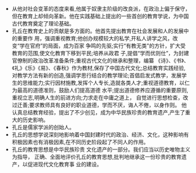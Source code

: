 - 从他对社会变革的态度来看,他属于奴隶主阶级的改良派，在政治上偏于保守，但在教育上却倾向革新。他在实践基础上提出的一些首创的教育学说，为中国古代教育奠定了理论基础。
- 孔丘在教育史上的贡献是多方面的。他首先提出教育在社会发展和人的发展中的重要作
  用，强调重视教育;他创办规模较大的私学,开私人讲学之风，改变“学在官府”的局面，成为百家
  争鸣的先驱;实行“有教无类"的方针，扩大受教育的范围,使文化教育下移到平民;培养从政君
  子,提倡“学而优则仕”，为封建官僚制的政治改革准备条件;重视古代文化的继承和整理，编纂
  《诗》、《书》、《礼》《乐》《易》、《春秋》作为教材,保存了中国古代文化;总结教育实践经验,对教学方法有新的创造,强调学思行结合的教学理论;首倡启发式教学，发展学生的思维能力;实行因材施教,发挥个人专长,造就各类人才;重视道德教育，以仁为最高的道德准则，鼓励人们提高道德
  水平;提出道德修养应遵循的重要原则,重视立志,明确人生的前进方向;力求走在中庸之道上，
  自觉进行思想检查，改过迁善;要求教师具有良好的职业道德，学而不厌，诲人不倦，以身作则。
  他认真总结教育经验，提出了不少创见，成为中华民族珍贵的教育遗产,产生了重大的历史影响。
- 孔丘是儒家学派的创始人。
- 孔丘的思想学说深刻地影响着中国封建时代的政治、经济、文化，这种影响有积极因素也有消极因素,在不同历史阶段起了不同人的作用。
- 孔丘的教育思想是中华民族珍贵 文化遗产的一部分。我们应当以历史唯物主义为指导，
  正确、全面地评价孔丘的教育思想,批判地继承这一份珍贵的教育遗产，以促进现代文化教育事
  业的建设。